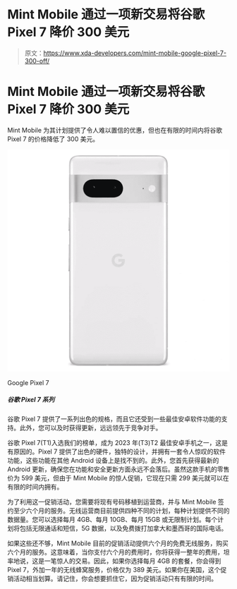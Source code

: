 # Mint Mobile 通过一项新交易将谷歌 Pixel 7 降价 300 美元

> 原文：<https://www.xda-developers.com/mint-mobile-google-pixel-7-300-off/>

# Mint Mobile 通过一项新交易将谷歌 Pixel 7 降价 300 美元

Mint Mobile 为其计划提供了令人难以置信的优惠，但也在有限的时间内将谷歌 Pixel 7 的价格降低了 300 美元。

 <picture>![The Google Pixel 7 is a refinement of the already excellent Pixel 6, making for a very polished flagship phone without exorbitant prices.](img/16f1d475c460ff2e78f238b7fbfbcadf.png)</picture> 

Google Pixel 7

##### 谷歌 Pixel 7 系列

谷歌 Pixel 7 提供了一系列出色的规格，而且它还受到一些最佳安卓软件功能的支持。此外，您可以及时获得更新，远远领先于竞争对手。

谷歌 Pixel 7(T1)入选我们的榜单，成为 2023 年(T3)T2 最佳安卓手机之一，这是有原因的。Pixel 7 提供了出色的硬件，独特的设计，并拥有一套令人惊叹的软件功能，这些功能在其他 Android 设备上是找不到的。此外，您首先获得最新的 Android 更新，确保您在功能和安全更新方面永远不会落后。虽然这款手机的零售价为 599 美元，但由于 Mint Mobile 的惊人促销，它现在只需 299 美元就可以在有限的时间内拥有。

为了利用这一促销活动，您需要将现有号码移植到运营商，并与 Mint Mobile 签约至少六个月的服务。无线运营商目前提供四种不同的计划，每种计划提供不同的数据量。您可以选择每月 4GB、每月 10GB、每月 15GB 或无限制计划。每个计划将包括无限通话和短信，5G 数据，以及免费拨打加拿大和墨西哥的国际电话。

如果这些还不够，Mint Mobile 目前的促销活动提供六个月的免费无线服务，购买六个月的服务。这意味着，当你支付六个月的费用时，你将获得一整年的费用，坦率地说，这是一笔惊人的交易。因此，如果你选择每月 4GB 的套餐，你会得到 Pixel 7，外加一年的无线蜂窝服务，价格仅为 389 美元。如果你在美国，这个促销活动相当划算。请记住，你会想要抓住它，因为促销活动只有有限的时间。